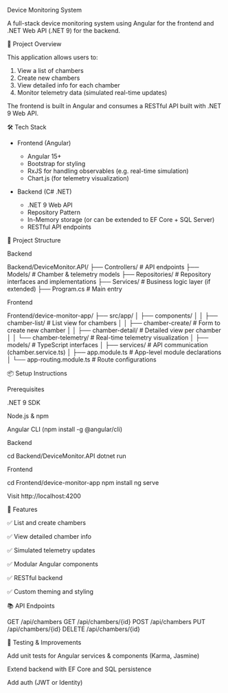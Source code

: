 Device Monitoring System

A full-stack device monitoring system using Angular for the frontend and .NET Web API (.NET 9) for the backend.

🚀 Project Overview

This application allows users to:

1. View a list of chambers
2. Create new chambers
3. View detailed info for each chamber
4. Monitor telemetry data (simulated real-time updates)

The frontend is built in Angular and consumes a RESTful API built with .NET 9 Web API.

🛠 Tech Stack

* Frontend (Angular)
    * Angular 15+
    * Bootstrap for styling
    * RxJS for handling observables (e.g. real-time simulation)
    * Chart.js (for telemetry visualization)

* Backend (C# .NET)
    * .NET 9 Web API
    * Repository Pattern
    * In-Memory storage (or can be extended to EF Core + SQL Server)
    * RESTful API endpoints

📁 Project Structure

Backend

Backend/DeviceMonitor.API/
├── Controllers/          # API endpoints
├── Models/               # Chamber & telemetry models
├── Repositories/         # Repository interfaces and implementations
├── Services/             # Business logic layer (if extended)
├── Program.cs            # Main entry

Frontend

Frontend/device-monitor-app/
├── src/app/
│   ├── components/
│   │   ├── chamber-list/         # List view for chambers
│   │   ├── chamber-create/       # Form to create new chamber
│   │   ├── chamber-detail/       # Detailed view per chamber
│   │   └── chamber-telemetry/    # Real-time telemetry visualization
│   ├── models/                   # TypeScript interfaces
│   ├── services/                 # API communication (chamber.service.ts)
│   ├── app.module.ts             # App-level module declarations
│   └── app-routing.module.ts     # Route configurations

📦 Setup Instructions

Prerequisites

.NET 9 SDK

Node.js & npm

Angular CLI (npm install -g @angular/cli)

Backend

cd Backend/DeviceMonitor.API
dotnet run

Frontend

cd Frontend/device-monitor-app
npm install
ng serve

Visit http://localhost:4200

📌 Features

✅ List and create chambers

✅ View detailed chamber info

✅ Simulated telemetry updates

✅ Modular Angular components

✅ RESTful backend

✅ Custom theming and styling

📚 API Endpoints

GET    /api/chambers
GET    /api/chambers/{id}
POST   /api/chambers
PUT    /api/chambers/{id}
DELETE /api/chambers/{id}

🧪 Testing & Improvements

Add unit tests for Angular services & components (Karma, Jasmine)

Extend backend with EF Core and SQL persistence

Add auth (JWT or Identity)
